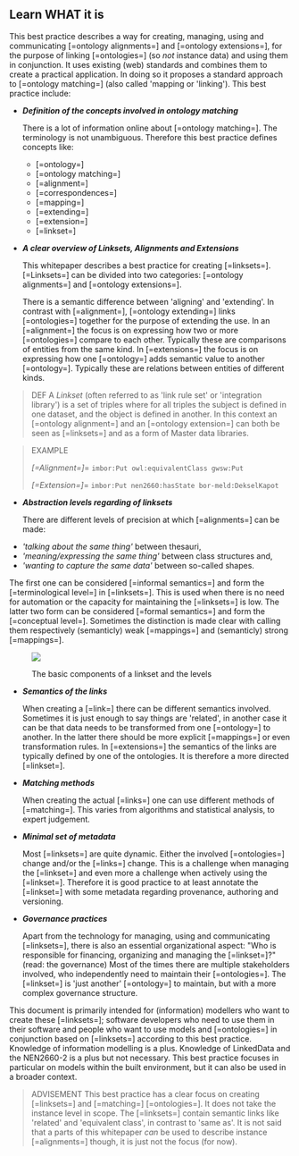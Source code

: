 ## Learn WHAT it is

This best practice describes a way for creating, managing, using and communicating [=ontology alignments=] and [=ontology extensions=], for the purpose of linking [=ontologies=] (so _not_ instance data) and using them in conjunction. It uses existing (web) standards and combines them to create a practical application. In doing so it proposes a standard approach to [=ontology matching=] (also called 'mapping or 'linking'). This best practice include:

- **_Definition of the concepts involved in ontology matching_**

  There is a lot of information online about [=ontology matching=]. The terminology is not unambiguous. Therefore this best practice defines concepts like:

  - [=ontology=]
  - [=ontology matching=]
  - [=alignment=]
  - [=correspondences=]
  - [=mapping=]
  - [=extending=]
  - [=extension=]
  - [=linkset=]


- **_A clear overview of Linksets, Alignments and Extensions_**
 
  This whitepaper describes a best practice for creating [=linksets=]. [=Linksets=] can be divided into two categories: [=ontology alignments=] and [=ontology extensions=]. 

  There is a semantic difference between 'aligning' and 'extending'. In contrast with [=alignment=], [=ontology extending=] links [=ontologies=] together for the purpose of extending the use. In an [=alignment=] the focus is on expressing how two or more [=ontologies=] compare to each other. Typically these are comparisons of entities from the same kind. In [=extensions=] the focus is on expressing how one [=ontology=] adds semantic value to another [=ontology=]. Typically these are relations between entities of different kinds. 

>DEF
>A <dfn data-lt="Linksets">Linkset</dfn> (often referred to as 'link rule set' or 'integration library') is a set of triples where for all triples the subject is defined in one dataset, and the object is defined in another. In this context an [=ontology alignment=] and an [=ontology extension=] can both be seen as [=linksets=] and as a form of Master data libraries.  

>EXAMPLE
>
>_[=Alignment=]_= `imbor:Put owl:equivalentClass gwsw:Put`
>
>_[=Extension=]_= `imbor:Put nen2660:hasState bor-meld:DekselKapot` 


- **_Abstraction levels regarding of linksets_**

  There are different levels of precision at which [=alignments=] can be made:

* _'talking about the same thing'_ between thesauri,
* _'meaning/expressing the same thing'_ between class structures and,
* _'wanting to capture the same data'_ between so-called shapes.

The first one can be considered [=informal semantics=] and form the [=terminological level=] in [=linksets=]. This is used when there is no need for automation or the capacity for maintaining the [=linksets=] is low. The latter two form can be considered [=formal semantics=] and form the [=conceptual level=]. Sometimes the distinction is made clear with calling them respectively (semanticly) weak [=mappings=] and (semanticly) strong [=mappings=].

<figure>

![](img/basic-alignment-diagram.drawio.png)

<figcaption>
The basic components of a linkset and the levels
</figcaption>
</figure>

- **_Semantics of the links_**

  When creating a [=link=] there can be different semantics involved. Sometimes it is just enough to say things are 'related', in another case it can be that data needs to be transformed from one [=ontology=] to another. In the latter there should be more explicit [=mappings=] or even transformation rules. In [=extensions=] the semantics of the links are typically defined by one of the ontologies. It is therefore a more directed [=linkset=].

- **_Matching methods_**

  When creating the actual [=links=] one can use different methods of [=matching=]. This varies from algorithms and statistical analysis, to expert judgement.

- **_Minimal set of metadata_**

  Most [=linksets=] are quite dynamic. Either the involved [=ontologies=] change and/or the [=links=] change. This is a challenge when managing the [=linkset=] and even more a challenge when actively using the [=linkset=]. Therefore it is good practice to at least annotate the [=linkset=] with some metadata regarding provenance, authoring and versioning.

- **_Governance practices_**

  Apart from the technology for managing, using and communicating [=linksets=], there is also an essential organizational aspect: "Who is responsible for financing, organizing and managing the [=linkset=]?" (read: the governance) Most of the times there are multiple stakeholders involved, who independently need to maintain their [=ontologies=]. The [=linkset=] is 'just another' [=ontology=] to maintain, but with a more complex governance structure.

This document is primarily intended for (information) modellers who want to create these [=linksets=]; software developers who need to use them in their software and people who want to use models and [=ontologies=] in conjunction based on [=linksets=] according to this best practice. Knowledge of information modelling is a plus. Knowledge of LinkedData and the NEN2660-2 is a plus but not necessary. This best practice focuses in particular on models within the built environment, but it can also be used in a broader context.

> ADVISEMENT
> This best practice has a clear focus on creating [=linksets=] and [=matching=] [=ontologies=]. It does not take the instance level in scope. The [=linksets=] contain semantic links like 'related' and 'equivalent class', in contrast to 'same as'. It is not said that a parts of this whitepaper _can_ be used to describe instance [=alignments=] though, it is just not the focus (for now).
